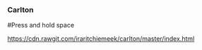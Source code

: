 ### Carlton
#Press and hold space



https://cdn.rawgit.com/iraritchiemeek/carlton/master/index.html
